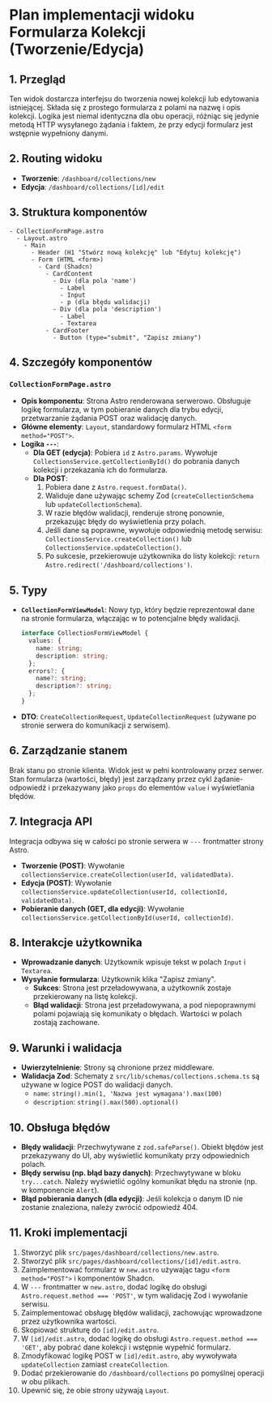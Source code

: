 # Plan implementacji widoku Formularza Kolekcji (Tworzenie/Edycja)

## 1. Przegląd

Ten widok dostarcza interfejsu do tworzenia nowej kolekcji lub edytowania istniejącej. Składa się z prostego formularza z polami na nazwę i opis kolekcji. Logika jest niemal identyczna dla obu operacji, różniąc się jedynie metodą HTTP wysyłanego żądania i faktem, że przy edycji formularz jest wstępnie wypełniony danymi.

## 2. Routing widoku

- **Tworzenie**: `/dashboard/collections/new`
- **Edycja**: `/dashboard/collections/[id]/edit`

## 3. Struktura komponentów

```
- CollectionFormPage.astro
  - Layout.astro
    - Main
      - Header (H1 "Stwórz nową kolekcję" lub "Edytuj kolekcję")
      - Form (HTML <form>)
        - Card (Shadcn)
          - CardContent
            - Div (dla pola 'name')
              - Label
              - Input
              - p (dla błędu walidacji)
            - Div (dla pola 'description')
              - Label
              - Textarea
          - CardFooter
            - Button (type="submit", "Zapisz zmiany")
```

## 4. Szczegóły komponentów

### `CollectionFormPage.astro`

- **Opis komponentu**: Strona Astro renderowana serwerowo. Obsługuje logikę formularza, w tym pobieranie danych dla trybu edycji, przetwarzanie żądania POST oraz walidację danych.
- **Główne elementy**: `Layout`, standardowy formularz HTML `<form method="POST">`.
- **Logika `---`**:
  - **Dla GET (edycja)**: Pobiera `id` z `Astro.params`. Wywołuje `CollectionsService.getCollectionById()` do pobrania danych kolekcji i przekazania ich do formularza.
  - **Dla POST**:
    1. Pobiera dane z `Astro.request.formData()`.
    2. Waliduje dane używając schemy Zod (`createCollectionSchema` lub `updateCollectionSchema`).
    3. W razie błędów walidacji, renderuje stronę ponownie, przekazując błędy do wyświetlenia przy polach.
    4. Jeśli dane są poprawne, wywołuje odpowiednią metodę serwisu: `CollectionsService.createCollection()` lub `CollectionsService.updateCollection()`.
    5. Po sukcesie, przekierowuje użytkownika do listy kolekcji: `return Astro.redirect('/dashboard/collections')`.

## 5. Typy

- **`CollectionFormViewModel`**: Nowy typ, który będzie reprezentował dane na stronie formularza, włączając w to potencjalne błędy walidacji.
  ```typescript
  interface CollectionFormViewModel {
    values: {
      name: string;
      description: string;
    };
    errors?: {
      name?: string;
      description?: string;
    };
  }
  ```
- **DTO**: `CreateCollectionRequest`, `UpdateCollectionRequest` (używane po stronie serwera do komunikacji z serwisem).

## 6. Zarządzanie stanem

Brak stanu po stronie klienta. Widok jest w pełni kontrolowany przez serwer. Stan formularza (wartości, błędy) jest zarządzany przez cykl żądanie-odpowiedź i przekazywany jako `props` do elementów `value` i wyświetlania błędów.

## 7. Integracja API

Integracja odbywa się w całości po stronie serwera w `---` frontmatter strony Astro.

- **Tworzenie (POST)**: Wywołanie `collectionsService.createCollection(userId, validatedData)`.
- **Edycja (POST)**: Wywołanie `collectionsService.updateCollection(userId, collectionId, validatedData)`.
- **Pobieranie danych (GET, dla edycji)**: Wywołanie `collectionsService.getCollectionById(userId, collectionId)`.

## 8. Interakcje użytkownika

- **Wprowadzanie danych**: Użytkownik wpisuje tekst w polach `Input` i `Textarea`.
- **Wysyłanie formularza**: Użytkownik klika "Zapisz zmiany".
  - **Sukces**: Strona jest przeładowywana, a użytkownik zostaje przekierowany na listę kolekcji.
  - **Błąd walidacji**: Strona jest przeładowywana, a pod niepoprawnymi polami pojawiają się komunikaty o błędach. Wartości w polach zostają zachowane.

## 9. Warunki i walidacja

- **Uwierzytelnienie**: Strony są chronione przez middleware.
- **Walidacja Zod**: Schematy z `src/lib/schemas/collections.schema.ts` są używane w logice POST do walidacji danych.
  - `name`: `string().min(1, 'Nazwa jest wymagana').max(100)`
  - `description`: `string().max(500).optional()`

## 10. Obsługa błędów

- **Błędy walidacji**: Przechwytywane z `zod.safeParse()`. Obiekt błędów jest przekazywany do UI, aby wyświetlić komunikaty przy odpowiednich polach.
- **Błędy serwisu (np. błąd bazy danych)**: Przechwytywane w bloku `try...catch`. Należy wyświetlić ogólny komunikat błędu na stronie (np. w komponencie `Alert`).
- **Błąd pobierania danych (dla edycji)**: Jeśli kolekcja o danym ID nie zostanie znaleziona, należy zwrócić odpowiedź 404.

## 11. Kroki implementacji

1. Stworzyć plik `src/pages/dashboard/collections/new.astro`.
2. Stworzyć plik `src/pages/dashboard/collections/[id]/edit.astro`.
3. Zaimplementować formularz w `new.astro` używając tagu `<form method="POST">` i komponentów Shadcn.
4. W `---` frontmatter w `new.astro`, dodać logikę do obsługi `Astro.request.method === 'POST'`, w tym walidację Zod i wywołanie serwisu.
5. Zaimplementować obsługę błędów walidacji, zachowując wprowadzone przez użytkownika wartości.
6. Skopiować strukturę do `[id]/edit.astro`.
7. W `[id]/edit.astro`, dodać logikę do obsługi `Astro.request.method === 'GET'`, aby pobrać dane kolekcji i wstępnie wypełnić formularz.
8. Zmodyfikować logikę POST w `[id]/edit.astro`, aby wywoływała `updateCollection` zamiast `createCollection`.
9. Dodać przekierowanie do `/dashboard/collections` po pomyślnej operacji w obu plikach.
10. Upewnić się, że obie strony używają `Layout`.
